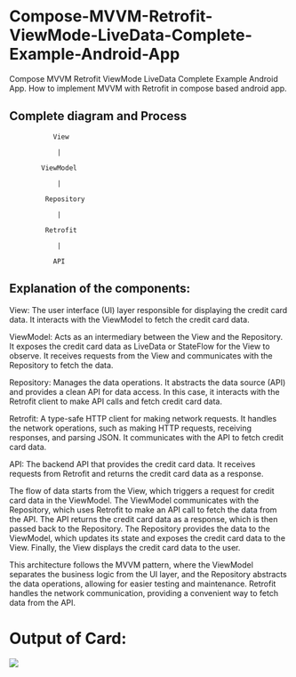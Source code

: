 # Compose-MVVM-Retrofit-ViewMode-LiveData-Complete-Example-Android-App
Compose MVVM Retrofit ViewMode LiveData Complete Example Android App. How to implement MVVM with Retrofit in compose based android app.

## Complete diagram and Process 
        
               View        
       
                |
   
            ViewModel     
  
                |
        
             Repository    
        
                |
        
             Retrofit      
        
                |
        
               API         
        
        
   
     
## Explanation of the components:

View: The user interface (UI) layer responsible for displaying the credit card data. It interacts with the ViewModel to fetch the credit card data.

ViewModel: Acts as an intermediary between the View and the Repository. It exposes the credit card data as LiveData or StateFlow for the View to observe. It receives requests from the View and communicates with the Repository to fetch the data.

Repository: Manages the data operations. It abstracts the data source (API) and provides a clean API for data access. In this case, it interacts with the Retrofit client to make API calls and fetch credit card data.

Retrofit: A type-safe HTTP client for making network requests. It handles the network operations, such as making HTTP requests, receiving responses, and parsing JSON. It communicates with the API to fetch credit card data.

API: The backend API that provides the credit card data. It receives requests from Retrofit and returns the credit card data as a response.

The flow of data starts from the View, which triggers a request for credit card data in the ViewModel. The ViewModel communicates with the Repository, which uses Retrofit to make an API call to fetch the data from the API. The API returns the credit card data as a response, which is then passed back to the Repository. The Repository provides the data to the ViewModel, which updates its state and exposes the credit card data to the View. Finally, the View displays the credit card data to the user.

This architecture follows the MVVM pattern, where the ViewModel separates the business logic from the UI layer, and the Repository abstracts the data operations, allowing for easier testing and maintenance. Retrofit handles the network communication, providing a convenient way to fetch data from the API.

# Output of Card:

<img src="https://github.com/dheeraj-bhadoria/Compose-MVVM-Retrofit-ViewMode-LiveData-Complete-Example-Android-App/blob/main/composeMVVMCard.png">

